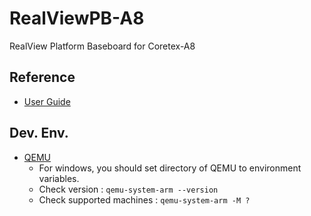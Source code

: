 # RealViewPB-A8

RealView Platform Baseboard for Coretex-A8

## Reference
- [User Guide](http://infocenter.arm.com/help/index.jsp?topic=/com.arm.doc.dui0417d/index.html)

## Dev. Env.
- [QEMU](https://www.qemu.org/download/#windows)
  - For windows, you should set directory of QEMU to environment variables.
  - Check version : `qemu-system-arm --version`
  - Check supported machines : `qemu-system-arm -M ?`
